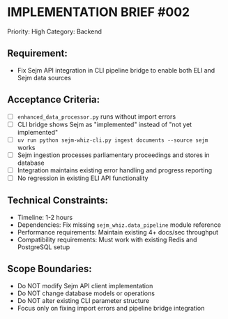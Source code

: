 # IMPLEMENTATION BRIEF #002

Priority: High
Category: Backend

## Requirement:

- Fix Sejm API integration in CLI pipeline bridge to enable both ELI and Sejm data sources

## Acceptance Criteria:

- [ ] `enhanced_data_processor.py` runs without import errors
- [ ] CLI bridge shows Sejm as "implemented" instead of "not yet implemented"
- [ ] `uv run python sejm-whiz-cli.py ingest documents --source sejm` works
- [ ] Sejm ingestion processes parliamentary proceedings and stores in database
- [ ] Integration maintains existing error handling and progress reporting
- [ ] No regression in existing ELI API functionality

## Technical Constraints:

- Timeline: 1-2 hours
- Dependencies: Fix missing `sejm_whiz.data_pipeline` module reference
- Performance requirements: Maintain existing 4+ docs/sec throughput
- Compatibility requirements: Must work with existing Redis and PostgreSQL setup

## Scope Boundaries:

- Do NOT modify Sejm API client implementation
- Do NOT change database models or operations
- Do NOT alter existing CLI parameter structure
- Focus only on fixing import errors and pipeline bridge integration
